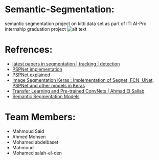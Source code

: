 # Semantic-Segmentation:
semantic segmentation project on kitti data set as part of ITI AI-Pro internship graduation project
![alt text](https://nanonets.com/blog/content/images/2020/08/1_wninXztJ90h3ZHtKXCNKFA.jpeg)

# Refrences:
 - [latest papers in segmentation | tracking | detection](https://www.linkedin.com/company/argo-vision)
 - [PSPNet implementation](https://medium.com/analytics-vidhya/semantic-segmentation-in-pspnet-with-implementation-in-keras-4843d05fc025) 
 - [PSPNet explained](https://developers.arcgis.com/python/guide/how-pspnet-works/) 
 - [Image Segmentation Keras : Implementation of Segnet, FCN, UNet, PSPNet and other models in Keras](https://github.com/divamgupta/image-segmentation-keras) 
 - [Transfer Learning and Pre-trained ConvNets | Ahmad El Sallab](https://www.youtube.com/watch?v=5Wb6C-d1W-s&list=PLX2D7RnWrLv5f13RK5XvjZ_BMDKBqWriD&index=7) 
 - [Semantic Segmentation Models](https://paperswithcode.com/methods/category/segmentation-models) 

# Team Members:
 - Mahmoud Said
 - Ahmed Mohsen
 - Mohamed abdelbaset
 - Mahmoud
 - Mohamed salah-el-den
